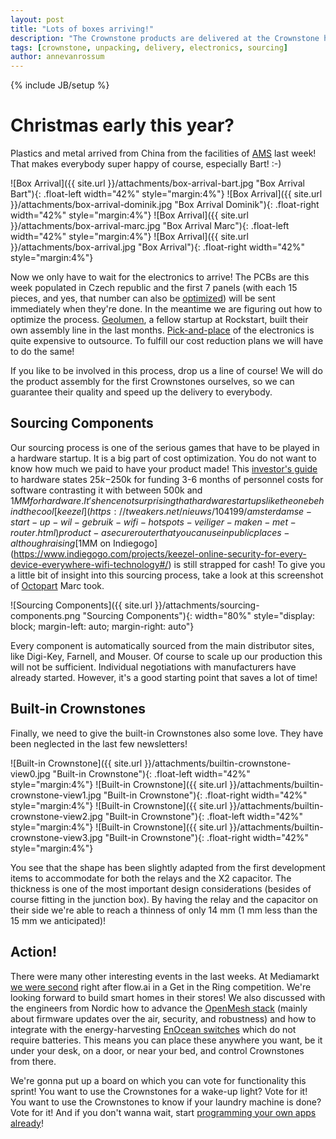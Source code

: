 ```yaml
---
layout: post
title: "Lots of boxes arriving!"
description: "The Crownstone products are delivered at the Crownstone headquarters."
tags: [crownstone, unpacking, delivery, electronics, sourcing]
author: annevanrossum
---
```

{% include JB/setup %}

# Christmas early this year?

Plastics and metal arrived from China from the facilities of [AMS](http://www.ams-site.com/) last week! That makes everybody super happy of course, especially Bart! :-)

![Box Arrival]({{ site.url }}/attachments/box-arrival-bart.jpg "Box Arrival Bart"){: .float-left width="42%" style="margin:4%"}
![Box Arrival]({{ site.url }}/attachments/box-arrival-dominik.jpg "Box Arrival Dominik"){: .float-right width="42%" style="margin:4%"}
![Box Arrival]({{ site.url }}/attachments/box-arrival-marc.jpg "Box Arrival Marc"){: .float-left width="42%" style="margin:4%"}
![Box Arrival]({{ site.url }}/attachments/box-arrival.jpg "Box Arrival"){: .float-right width="42%" style="margin:4%"}

Now we only have to wait for the electronics to arrive! The PCBs are this week populated in Czech republic and the first 7 panels (with each 15 pieces, and yes, that number can also be [optimized](http://circuitpeople.com/blog/panelsinpcbmanufacturing.aspx)) will be sent immediately when they're done. In the meantime we are figuring out how to optimize the process. [Geolumen](http://www.geolumen.it/), a fellow startup at Rockstart, built their own assembly line in the last months. [Pick-and-place](https://www.wikiwand.com/en/SMT_placement_equipment) of the electronics is quite expensive to outsource. To fulfill our cost reduction plans we will have to do the same!

If you like to be involved in this process, drop us a line of course! We will do the product assembly for the first Crownstones ourselves, so we can guarantee their quality and speed up the delivery to everybody.
 
## Sourcing Components

 Our sourcing process is one of the serious games that have to be played in a hardware startup. It is a big part of cost optimization. You do not want to know how much we paid to have your product made! This [investor's guide](http://hwguide.spetic.si/) to hardware states $25k-$250k for funding 3-6 months of personnel costs for software contrasting it with between 500k and $1MM for hardware. It's hence not surprising that hardware startups like the one behind the cool [keezel](https://tweakers.net/nieuws/104199/amsterdamse-start-up-wil-gebruik-wifi-hotspots-veiliger-maken-met-router.html) product - a secure router that you can use in public places - although raising [$1MM on Indiegogo](https://www.indiegogo.com/projects/keezel-online-security-for-every-device-everywhere-wifi-technology#/) is still strapped for cash! To give you a little bit of insight into this sourcing process, take a look at this screenshot of [Octopart](https://octopart.com/bom-tool) Marc took.

![Sourcing Components]({{ site.url }}/attachments/sourcing-components.png "Sourcing Components"){: width="80%" style="display: block; margin-left: auto; margin-right: auto"}

 Every component is automatically sourced from the main distributor sites, like Digi-Key, Farnell, and Mouser. Of course to scale up our production this will not be sufficient. Individual negotiations with manufacturers have already started. However, it's a good starting point that saves a lot of time!

## Built-in Crownstones

 Finally, we need to give the built-in Crownstones also some love. They have been neglected in the last few newsletters! 

![Built-in Crownstone]({{ site.url }}/attachments/builtin-crownstone-view0.jpg "Built-in Crownstone"){: .float-left width="42%" style="margin:4%"}
![Built-in Crownstone]({{ site.url }}/attachments/builtin-crownstone-view1.jpg "Built-in Crownstone"){: .float-right width="42%" style="margin:4%"}
![Built-in Crownstone]({{ site.url }}/attachments/builtin-crownstone-view2.jpg "Built-in Crownstone"){: .float-left width="42%" style="margin:4%"}
![Built-in Crownstone]({{ site.url }}/attachments/builtin-crownstone-view3.jpg "Built-in Crownstone"){: .float-right width="42%" style="margin:4%"}

 You see that the shape has been slightly adapted from the first development items to accommodate for both the relays and the X2 capacitor. The thickness is one of the most important design considerations (besides of course fitting in the junction box). By having the relay and the capacitor on their side we're able to reach a thinness of only 14 mm (1 mm less than the 15 mm we anticipated)!

## Action!

 There were many other interesting events in the last weeks. At Mediamarkt [we were second](https://twitter.com/annevanrossum/status/794872193725460480) right after flow.ai in a Get in the Ring competition. We're looking forward to build smart homes in their stores! We also discussed with the engineers from Nordic how to advance the [OpenMesh stack](https://github.com/NordicSemiconductor/nRF51-ble-bcast-mesh) (mainly about firmware updates over the air, security, and robustness) and how to integrate with the energy-harvesting [EnOcean switches](https://www.enocean.com/en/enocean_modules_2.4ghz_ble/ptm-215b/) which do not require batteries. This means you can place these anywhere you want, be it under your desk, on a door, or near your bed, and control Crownstones from there.

 We're gonna put up a board on which you can vote for functionality this sprint! You want to use the Crownstones for a wake-up light? Vote for it! You want to use the Crownstones to know if your laundry machine is done? Vote for it! And if you don't wanna wait, start [programming your own apps already](https://crownstone.rocks/business/developers/)!
  

